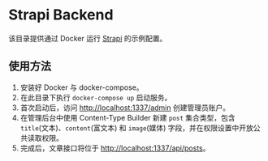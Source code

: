 # Strapi Backend

该目录提供通过 Docker 运行 [Strapi](https://github.com/strapi/strapi) 的示例配置。

## 使用方法

1. 安装好 Docker 与 docker-compose。
2. 在此目录下执行 `docker-compose up` 启动服务。
3. 首次启动后，访问 <http://localhost:1337/admin> 创建管理员账户。
4. 在管理后台中使用 Content-Type Builder 新建 `post` 集合类型，包含 `title`(文本)、`content`(富文本) 和 `image`(媒体) 字段，并在权限设置中开放公共读取权限。
5. 完成后，文章接口将位于 <http://localhost:1337/api/posts>。
